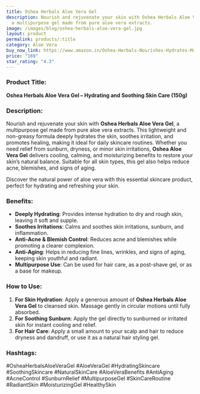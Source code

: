 ```yaml
---
title: Oshea Herbals Aloe Vera Gel
description: Nourish and rejuvenate your skin with Oshea Herbals Aloe Vera Gel,
  a multipurpose gel made from pure aloe vera extracts.
image: /images/blog/oshea-herbals-aloe-vera-gel.jpg
layout: product
permalink: products/:title
category: Aloe Vera
buy_now_link: https://www.amazon.in/Oshea-Herbals-Nourishes-Hydrates-Multipurpose/dp/B0D45J179P/ref=sr_1_1_sspa?crid=1XMIOQ4WPBG6X&tag=ayushmonk-21
price: "169"
star_rating: "4.3"
---
```

### Product Title:
**Oshea Herbals Aloe Vera Gel – Hydrating and Soothing Skin Care (150g)**

### Description:
Nourish and rejuvenate your skin with **Oshea Herbals Aloe Vera Gel**, a multipurpose gel made from pure aloe vera extracts. This lightweight and non-greasy formula deeply hydrates the skin, soothes irritation, and promotes healing, making it ideal for daily skincare routines. Whether you need relief from sunburn, dryness, or minor skin irritations, **Oshea Aloe Vera Gel** delivers cooling, calming, and moisturizing benefits to restore your skin’s natural balance. Suitable for all skin types, this gel also helps reduce acne, blemishes, and signs of aging.

Discover the natural power of aloe vera with this essential skincare product, perfect for hydrating and refreshing your skin.

### Benefits:
- **Deeply Hydrating**: Provides intense hydration to dry and rough skin, leaving it soft and supple.
- **Soothes Irritations**: Calms and soothes skin irritations, sunburn, and inflammation.
- **Anti-Acne & Blemish Control**: Reduces acne and blemishes while promoting a clearer complexion.
- **Anti-Aging**: Helps in reducing fine lines, wrinkles, and signs of aging, keeping skin youthful and radiant.
- **Multipurpose Use**: Can be used for hair care, as a post-shave gel, or as a base for makeup.

### How to Use:
1. **For Skin Hydration**: Apply a generous amount of **Oshea Herbals Aloe Vera Gel** to cleansed skin. Massage gently in circular motions until fully absorbed.
2. **For Soothing Sunburn**: Apply the gel directly to sunburned or irritated skin for instant cooling and relief.
3. **For Hair Care**: Apply a small amount to your scalp and hair to reduce dryness and dandruff, or use it as a natural hair styling gel.

### Hashtags:
#OsheaHerbalsAloeVeraGel #AloeVeraGel #HydratingSkincare #SoothingSkincare #NaturalSkinCare #AloeVeraBenefits #AntiAging #AcneControl #SunburnRelief #MultipurposeGel #SkinCareRoutine #RadiantSkin #MoisturizingGel #HealthySkin
